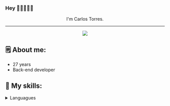 ### Hey 🙋‍♂️👨🏻‍💻
<p align="center">
  I'm Carlos Torres.
</p>

<hr>

<p align="center">
  <a href="https://www.linkedin.com/in/carlostorres3722/" target="_blank"><img src="https://img.shields.io/badge/-LinkedIn-%230077B5?style=for-the-badge&logo=linkedin&logoColor=white" target="_blank"></a> 
</p>

## **🗒️ About me:**
* 27 years
* Back-end developer

## **💬 My skills:**
<details>
  <summary>Languagues</summary>
 
 > ![Java](https://img.shields.io/badge/java-%23ED8B00.svg?style=for-the-badge&logo=openjdk&logoColor=white)
</details>
